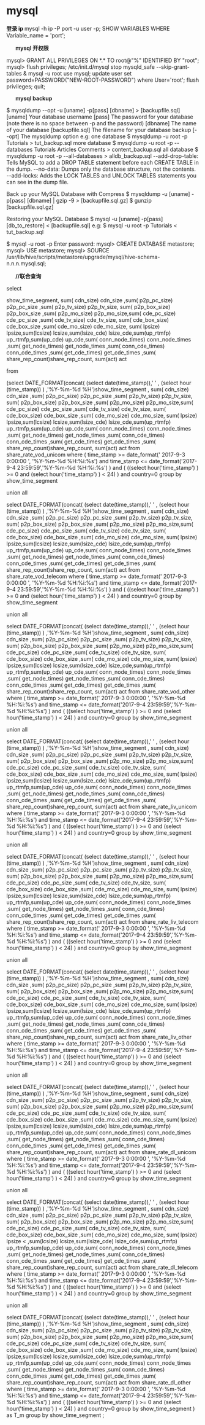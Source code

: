 # mysql
<p>
<span ><strong>
登录 ip
</strong></span>
mysql -h ip -P port -u user -p;
SHOW VARIABLES WHERE Variable_name = 'port';
</p>

<p>
<span ><strong>
<ul>mysql 开权限</ul>
</strong></span>
mysql> GRANT ALL PRIVILEGES ON *.* TO root@"%" IDENTIFIED BY "root";
mysql> flush privileges;
/etc/init.d/mysql stop
mysqld_safe --skip-grant-tables &
mysql -u root
use mysql;
update user set password=PASSWORD("NEW-ROOT-PASSWORD") where User='root';
flush privileges;
quit;

</p>

<p>
<span ><strong>
<ul>mysql backup</ul>
</strong></span>
$ mysqldump --opt -u [uname] -p[pass] [dbname] > [backupfile.sql]
[uname] Your database username
[pass] The password for your database (note there is no space between -p and the password)
[dbname] The name of your database
[backupfile.sql] The filename for your database backup
[--opt] The mysqldump option
e.g:
one database
$ mysqldump -u root -p Tutorials > tut_backup.sql
 more database
$ mysqldump -u root -p --databases Tutorials Articles Comments > content_backup.sql
 all database
$ mysqldump -u root -p --all-databases > alldb_backup.sql
--add-drop-table: Tells MySQL to add a DROP TABLE statement before each CREATE TABLE in the dump.
--no-data: Dumps only the database structure, not the contents.
--add-locks: Adds the LOCK TABLES and UNLOCK TABLES statements you can see in the dump file.

Back up your MySQL Database with Compress
$ mysqldump -u [uname] -p[pass] [dbname] | gzip -9 > [backupfile.sql.gz]
$ gunzip [backupfile.sql.gz]


Restoring your MySQL Database
$ mysql -u [uname] -p[pass] [db_to_restore] < [backupfile.sql]
e.g:
$ mysql -u root -p Tutorials < tut_backup.sql

$ mysql -u root -p
Enter password:
mysql> CREATE DATABASE metastore;
mysql> USE metastore;
mysql> SOURCE /usr/lib/hive/scripts/metastore/upgrade/mysql/hive-schema-n.n.n.mysql.sql;

</p>
<p>
<span ><strong>
<ul>//联合查询</ul>
</strong></span>
select 

show_time_segment, sum( cdn_size) cdn_size ,sum( p2p_pc_size) p2p_pc_size ,sum( p2p_tv_size) p2p_tv_size, sum( p2p_box_size) p2p_box_size ,sum( p2p_mo_size) p2p_mo_size,sum( cde_pc_size) cde_pc_size ,sum( cde_tv_size) cde_tv_size, sum( cde_box_size) cde_box_size ,sum( cde_mo_size) cde_mo_size, sum( lpsize) lpsize,sum(lcsize) lcsize,sum(lsize_cde) lsize_cde,sum(up_rtmfp) up_rtmfp,sum(up_cde) up_cde,sum( conn_node_times) conn_node_times ,sum( get_node_times) get_node_times ,sum( conn_cde_times) conn_cde_times ,sum( get_cde_times) get_cde_times ,sum( share_rep_count)share_rep_count, sum(act) act 

from 

(select DATE_FORMAT(concat( (select date(time_stamp)),' ' , (select hour (time_stamp)) ) ,'%Y-%m-%d %H')show_time_segment  , sum( cdn_size) cdn_size ,sum( p2p_pc_size) p2p_pc_size ,sum( p2p_tv_size) p2p_tv_size, sum( p2p_box_size) p2p_box_size ,sum( p2p_mo_size) p2p_mo_size,sum( cde_pc_size) cde_pc_size ,sum( cde_tv_size) cde_tv_size, sum( cde_box_size) cde_box_size ,sum( cde_mo_size) cde_mo_size, sum( lpsize) lpsize,sum(lcsize) lcsize,sum(lsize_cde) lsize_cde,sum(up_rtmfp) up_rtmfp,sum(up_cde) up_cde,sum( conn_node_times) conn_node_times ,sum( get_node_times) get_node_times ,sum( conn_cde_times) conn_cde_times ,sum( get_cde_times) get_cde_times ,sum( share_rep_count)share_rep_count, sum(act) act from share_rate_vod_unicom where ( time_stamp >= date_format(' 2017-9-3 0:00:00 ', '%Y-%m-%d %H:%i:%s') and time_stamp <= date_format('2017-9-4 23:59:59','%Y-%m-%d %H:%i:%s') )  and (  ((select hour('time_stamp') ) >= 0  and (select hour('time_stamp') ) < 24)  ) and country=0  group by show_time_segment  

union all 

select DATE_FORMAT(concat( (select date(time_stamp)),' ' , (select hour (time_stamp)) ) ,'%Y-%m-%d %H')show_time_segment  , sum( cdn_size) cdn_size ,sum( p2p_pc_size) p2p_pc_size ,sum( p2p_tv_size) p2p_tv_size, sum( p2p_box_size) p2p_box_size ,sum( p2p_mo_size) p2p_mo_size,sum( cde_pc_size) cde_pc_size ,sum( cde_tv_size) cde_tv_size, sum( cde_box_size) cde_box_size ,sum( cde_mo_size) cde_mo_size, sum( lpsize) lpsize,sum(lcsize) lcsize,sum(lsize_cde) lsize_cde,sum(up_rtmfp) up_rtmfp,sum(up_cde) up_cde,sum( conn_node_times) conn_node_times ,sum( get_node_times) get_node_times ,sum( conn_cde_times) conn_cde_times ,sum( get_cde_times) get_cde_times ,sum( share_rep_count)share_rep_count, sum(act) act from share_rate_vod_telecom where ( time_stamp >= date_format(' 2017-9-3 0:00:00 ', '%Y-%m-%d %H:%i:%s') and time_stamp <= date_format('2017-9-4 23:59:59','%Y-%m-%d %H:%i:%s') )  and (  ((select hour('time_stamp') ) >= 0  and (select hour('time_stamp') ) < 24)  ) and country=0  group by show_time_segment  

union all 

select DATE_FORMAT(concat( (select date(time_stamp)),' ' , (select hour (time_stamp)) ) ,'%Y-%m-%d %H')show_time_segment  , sum( cdn_size) cdn_size ,sum( p2p_pc_size) p2p_pc_size ,sum( p2p_tv_size) p2p_tv_size, sum( p2p_box_size) p2p_box_size ,sum( p2p_mo_size) p2p_mo_size,sum( cde_pc_size) cde_pc_size ,sum( cde_tv_size) cde_tv_size, sum( cde_box_size) cde_box_size ,sum( cde_mo_size) cde_mo_size, sum( lpsize) lpsize,sum(lcsize) lcsize,sum(lsize_cde) lsize_cde,sum(up_rtmfp) up_rtmfp,sum(up_cde) up_cde,sum( conn_node_times) conn_node_times ,sum( get_node_times) get_node_times ,sum( conn_cde_times) conn_cde_times ,sum( get_cde_times) get_cde_times ,sum( share_rep_count)share_rep_count, sum(act) act from share_rate_vod_other where ( time_stamp >= date_format(' 2017-9-3 0:00:00 ', '%Y-%m-%d %H:%i:%s') and time_stamp <= date_format('2017-9-4 23:59:59','%Y-%m-%d %H:%i:%s') )  and (  ((select hour('time_stamp') ) >= 0  and (select hour('time_stamp') ) < 24)  ) and country=0  group by show_time_segment  

union all 

select DATE_FORMAT(concat( (select date(time_stamp)),' ' , (select hour (time_stamp)) ) ,'%Y-%m-%d %H')show_time_segment  , sum( cdn_size) cdn_size ,sum( p2p_pc_size) p2p_pc_size ,sum( p2p_tv_size) p2p_tv_size, sum( p2p_box_size) p2p_box_size ,sum( p2p_mo_size) p2p_mo_size,sum( cde_pc_size) cde_pc_size ,sum( cde_tv_size) cde_tv_size, sum( cde_box_size) cde_box_size ,sum( cde_mo_size) cde_mo_size, sum( lpsize) lpsize,sum(lcsize) lcsize,sum(lsize_cde) lsize_cde,sum(up_rtmfp) up_rtmfp,sum(up_cde) up_cde,sum( conn_node_times) conn_node_times ,sum( get_node_times) get_node_times ,sum( conn_cde_times) conn_cde_times ,sum( get_cde_times) get_cde_times ,sum( share_rep_count)share_rep_count, sum(act) act from share_rate_liv_unicom where ( time_stamp >= date_format(' 2017-9-3 0:00:00 ', '%Y-%m-%d %H:%i:%s') and time_stamp <= date_format('2017-9-4 23:59:59','%Y-%m-%d %H:%i:%s') )  and (  ((select hour('time_stamp') ) >= 0  and (select hour('time_stamp') ) < 24)  ) and country=0  group by show_time_segment  

union all 

select DATE_FORMAT(concat( (select date(time_stamp)),' ' , (select hour (time_stamp)) ) ,'%Y-%m-%d %H')show_time_segment  , sum( cdn_size) cdn_size ,sum( p2p_pc_size) p2p_pc_size ,sum( p2p_tv_size) p2p_tv_size, sum( p2p_box_size) p2p_box_size ,sum( p2p_mo_size) p2p_mo_size,sum( cde_pc_size) cde_pc_size ,sum( cde_tv_size) cde_tv_size, sum( cde_box_size) cde_box_size ,sum( cde_mo_size) cde_mo_size, sum( lpsize) lpsize,sum(lcsize) lcsize,sum(lsize_cde) lsize_cde,sum(up_rtmfp) up_rtmfp,sum(up_cde) up_cde,sum( conn_node_times) conn_node_times ,sum( get_node_times) get_node_times ,sum( conn_cde_times) conn_cde_times ,sum( get_cde_times) get_cde_times ,sum( share_rep_count)share_rep_count, sum(act) act from share_rate_liv_telecom where ( time_stamp >= date_format(' 2017-9-3 0:00:00 ', '%Y-%m-%d %H:%i:%s') and time_stamp <= date_format('2017-9-4 23:59:59','%Y-%m-%d %H:%i:%s') )  and (  ((select hour('time_stamp') ) >= 0  and (select hour('time_stamp') ) < 24)  ) and country=0  group by show_time_segment  

union all 

select DATE_FORMAT(concat( (select date(time_stamp)),' ' , (select hour (time_stamp)) ) ,'%Y-%m-%d %H')show_time_segment  , sum( cdn_size) cdn_size ,sum( p2p_pc_size) p2p_pc_size ,sum( p2p_tv_size) p2p_tv_size, sum( p2p_box_size) p2p_box_size ,sum( p2p_mo_size) p2p_mo_size,sum( cde_pc_size) cde_pc_size ,sum( cde_tv_size) cde_tv_size, sum( cde_box_size) cde_box_size ,sum( cde_mo_size) cde_mo_size, sum( lpsize) lpsize,sum(lcsize) lcsize,sum(lsize_cde) lsize_cde,sum(up_rtmfp) up_rtmfp,sum(up_cde) up_cde,sum( conn_node_times) conn_node_times ,sum( get_node_times) get_node_times ,sum( conn_cde_times) conn_cde_times ,sum( get_cde_times) get_cde_times ,sum( share_rep_count)share_rep_count, sum(act) act from share_rate_liv_other where ( time_stamp >= date_format(' 2017-9-3 0:00:00 ', '%Y-%m-%d %H:%i:%s') and time_stamp <= date_format('2017-9-4 23:59:59','%Y-%m-%d %H:%i:%s') )  and (  ((select hour('time_stamp') ) >= 0  and (select hour('time_stamp') ) < 24)  ) and country=0  group by show_time_segment  

union all 

select DATE_FORMAT(concat( (select date(time_stamp)),' ' , (select hour (time_stamp)) ) ,'%Y-%m-%d %H')show_time_segment  , sum( cdn_size) cdn_size ,sum( p2p_pc_size) p2p_pc_size ,sum( p2p_tv_size) p2p_tv_size, sum( p2p_box_size) p2p_box_size ,sum( p2p_mo_size) p2p_mo_size,sum( cde_pc_size) cde_pc_size ,sum( cde_tv_size) cde_tv_size, sum( cde_box_size) cde_box_size ,sum( cde_mo_size) cde_mo_size, sum( lpsize) lpsize,sum(lcsize) lcsize,sum(lsize_cde) lsize_cde,sum(up_rtmfp) up_rtmfp,sum(up_cde) up_cde,sum( conn_node_times) conn_node_times ,sum( get_node_times) get_node_times ,sum( conn_cde_times) conn_cde_times ,sum( get_cde_times) get_cde_times ,sum( share_rep_count)share_rep_count, sum(act) act from share_rate_dl_unicom where ( time_stamp >= date_format(' 2017-9-3 0:00:00 ', '%Y-%m-%d %H:%i:%s') and time_stamp <= date_format('2017-9-4 23:59:59','%Y-%m-%d %H:%i:%s') )  and (  ((select hour('time_stamp') ) >= 0  and (select hour('time_stamp') ) < 24)  ) and country=0  group by show_time_segment  

union all 

select DATE_FORMAT(concat( (select date(time_stamp)),' ' , (select hour (time_stamp)) ) ,'%Y-%m-%d %H')show_time_segment  , sum( cdn_size) cdn_size ,sum( p2p_pc_size) p2p_pc_size ,sum( p2p_tv_size) p2p_tv_size, sum( p2p_box_size) p2p_box_size ,sum( p2p_mo_size) p2p_mo_size,sum( cde_pc_size) cde_pc_size ,sum( cde_tv_size) cde_tv_size, sum( cde_box_size) cde_box_size ,sum( cde_mo_size) cde_mo_size, sum( lpsize) lpsize
< ,sum(lcsize) lcsize,sum(lsize_cde) lsize_cde,sum(up_rtmfp) up_rtmfp,sum(up_cde) up_cde,sum( conn_node_times) conn_node_times ,sum( get_node_times) get_node_times ,sum( conn_cde_times) conn_cde_times ,sum( get_cde_times) get_cde_times ,sum( share_rep_count)share_rep_count, sum(act) act from share_rate_dl_telecom where ( time_stamp >= date_format(' 2017-9-3 0:00:00 ', '%Y-%m-%d %H:%i:%s') and time_stamp <= date_format('2017-9-4 23:59:59','%Y-%m-%d %H:%i:%s') )  and (  ((select hour('time_stamp') ) >= 0  and (select hour('time_stamp') ) < 24)  ) and country=0  group by show_time_segment  

union all 

select DATE_FORMAT(concat( (select date(time_stamp)),' ' , (select hour (time_stamp)) ) ,'%Y-%m-%d %H')show_time_segment  , sum( cdn_size) cdn_size ,sum( p2p_pc_size) p2p_pc_size ,sum( p2p_tv_size) p2p_tv_size, sum( p2p_box_size) p2p_box_size ,sum( p2p_mo_size) p2p_mo_size,sum( cde_pc_size) cde_pc_size ,sum( cde_tv_size) cde_tv_size, sum( cde_box_size) cde_box_size ,sum( cde_mo_size) cde_mo_size, sum( lpsize) lpsize,sum(lcsize) lcsize,sum(lsize_cde) lsize_cde,sum(up_rtmfp) up_rtmfp,sum(up_cde) up_cde,sum( conn_node_times) conn_node_times ,sum( get_node_times) get_node_times ,sum( conn_cde_times) conn_cde_times ,sum( get_cde_times) get_cde_times ,sum( share_rep_count)share_rep_count, sum(act) act from share_rate_dl_other where ( time_stamp >= date_format(' 2017-9-3 0:00:00 ', '%Y-%m-%d %H:%i:%s') and time_stamp <= date_format('2017-9-4 23:59:59','%Y-%m-%d %H:%i:%s') )  and (  ((select hour('time_stamp') ) >= 0  and (select hour('time_stamp') ) < 24)  ) and country=0  group by show_time_segment ) as T_m group by show_time_segment ;
</p>


